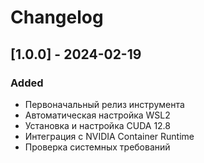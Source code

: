 # Changelog

## [1.0.0] - 2024-02-19
### Added
- Первоначальный релиз инструмента
- Автоматическая настройка WSL2
- Установка и настройка CUDA 12.8
- Интеграция с NVIDIA Container Runtime
- Проверка системных требований